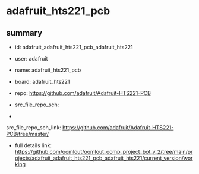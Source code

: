 # adafruit_hts221_pcb
 
## summary 
* id: adafruit_adafruit_hts221_pcb_adafruit_hts221
* user: adafruit
* name: adafruit_hts221_pcb
* board: adafruit_hts221
* repo: https://github.com/adafruit/Adafruit-HTS221-PCB



* src_file_repo_sch: 
*
 src_file_repo_sch_link: https://github.com/adafruit/Adafruit-HTS221-PCB/tree/master/
* full details link: https://github.com/oomlout/oomlout_oomp_project_bot_v_2/tree/main/projects/adafruit_adafruit_hts221_pcb_adafruit_hts221/current_version/working  






